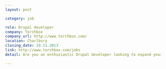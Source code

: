 ```yaml
---
layout: post

category: job

role: Drupal developer
company: Torchbox
company_url: http://www.torchbox.com/
location: Charlbury
closing_date: 19.11.2013
link: http://www.torchbox.com/jobs
detail: Are you an enthusiastic Drupal developer looking to expand your career on a variety of high-profile, challenging Drupal projects? Torchbox offers an enviable location, friendly team environment, the usual top-end kit - and even the odd ski trip.

---
```

